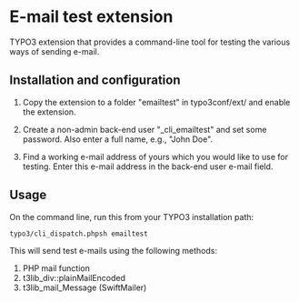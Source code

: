 # E-mail test extension

TYPO3 extension that provides a command-line tool for testing the various ways of sending e-mail.


## Installation and configuration

1. Copy the extension to a folder "emailtest" in typo3conf/ext/ and enable the extension.

2. Create a non-admin back-end user "_cli_emailtest" and set some password.
   Also enter a full name, e.g., "John Doe".

3. Find a working e-mail address of yours which you would like to use for testing.
   Enter this e-mail address in the back-end user e-mail field.


## Usage

On the command line, run this from your TYPO3 installation path:

    typo3/cli_dispatch.phpsh emailtest

This will send test e-mails using the following methods:

1. PHP mail function
2. t3lib_div::plainMailEncoded
3. t3lib_mail_Message (SwiftMailer)
